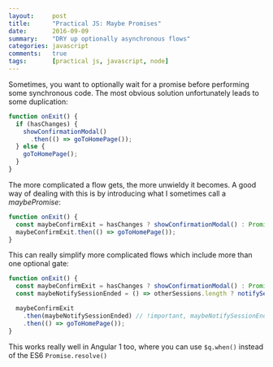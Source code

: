 ```yaml
---
layout:     post
title:      "Practical JS: Maybe Promises"
date:       2016-09-09
summary:    "DRY up optionally asynchronous flows"
categories: javascript
comments:   true
tags:       [practical js, javascript, node]
---
```


Sometimes, you want to optionally wait for a promise before performing some synchronous code.
The most obvious solution unfortunately leads to some duplication:

```js
function onExit() {
  if (hasChanges) {
    showConfirmationModal()
      .then(() => goToHomePage());
  } else {
    goToHomePage();
  }
}
```

The more complicated a flow gets, the more unwieldy it becomes.
A good way of dealing with this is by introducing what I sometimes call a *maybePromise*:

```js
function onExit() {
  const maybeConfirmExit = hasChanges ? showConfirmationModal() : Promise.resolve();
  maybeConfirmExit.then(() => goToHomePage());
}
```

This can really simplify more complicated flows which include more than one optional gate:

```js
function onExit() {
  const maybeConfirmExit = hasChanges ? showConfirmationModal() : Promise.resolve();
  const maybeNotifySessionEnded = () => otherSessions.length ? notifySessionEnded() : Promise.resolve();

  maybeConfirmExit
    .then(maybeNotifySessionEnded) // !important, maybeNotifySessionEnded is an arrow function
    .then(() => goToHomePage());
}
```

This works really well in Angular 1 too, where you can use `$q.when()` instead of the ES6 `Promise.resolve()`
